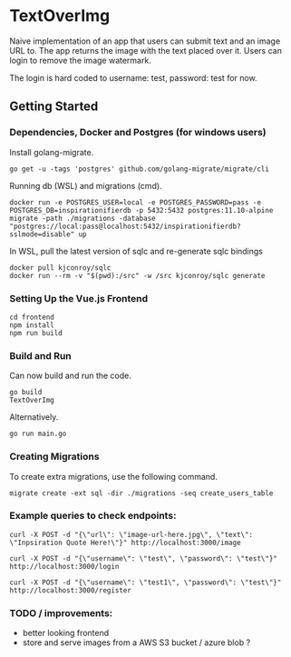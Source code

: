 # TextOverImg
Naive implementation of an app that users can submit text and an image URL to.
The app returns the image with the text placed over it. Users can login to remove the image watermark.

The login is hard coded to username: test, password: test for now.

## Getting Started
### Dependencies, Docker and Postgres (for windows users)
Install golang-migrate.
```
go get -u -tags 'postgres' github.com/golang-migrate/migrate/cli
```
Running db (WSL) and migrations (cmd).
```
docker run -e POSTGRES_USER=local -e POSTGRES_PASSWORD=pass -e POSTGRES_DB=inspirationifierdb -p 5432:5432 postgres:11.10-alpine
migrate -path ./migrations -database "postgres://local:pass@localhost:5432/inspirationifierdb?sslmode=disable" up
```
In WSL, pull the latest version of sqlc and re-generate  sqlc bindings
```
docker pull kjconroy/sqlc
docker run --rm -v "$(pwd):/src" -w /src kjconroy/sqlc generate
```

### Setting Up the Vue.js Frontend
```
cd frontend
npm install
npm run build
```

### Build and Run
Can now build and run the code.
```
go build
TextOverImg
```
Alternatively.
```
go run main.go
```

### Creating Migrations
To create extra migrations, use the following command.
```
migrate create -ext sql -dir ./migrations -seq create_users_table
```

### Example queries to check endpoints:
```
curl -X POST -d "{\"url\": \"image-url-here.jpg\", \"text\": \"Inpsiration Quote Here!\"}" http://localhost:3000/image

curl -X POST -d "{\"username\": \"test\", \"password\": \"test\"}" http://localhost:3000/login

curl -X POST -d "{\"username\": \"test1\", \"password\": \"test\"}" http://localhost:3000/register
```

### TODO / improvements:
- better looking frontend
- store and serve images from a AWS S3 bucket / azure blob ?
